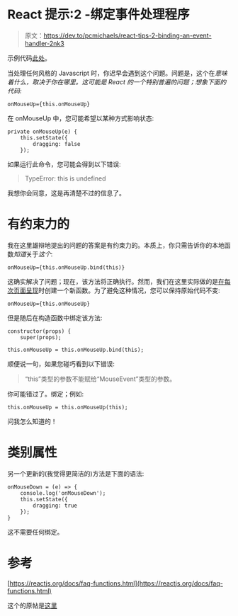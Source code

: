 # React 提示:2 -绑定事件处理程序

> 原文：<https://dev.to/pcmichaels/react-tips-2-binding-an-event-handler-2nk3>

示例代码[此处](https://github.com/pcmichaels/react-demos/tree/Tip_2_Binding)。

当处理任何风格的 Javascript 时，你迟早会遇到这个问题。问题是，这个在*意味着什么，取决于你在哪里。这可能是 React 的一个特别普遍的问题；想象下面的代码:*

```
onMouseUp={this.onMouseUp} 
```

在 onMouseUp 中，您可能希望以某种方式影响状态:

```
private onMouseUp(e) {
    this.setState({
        dragging: false
    }); 
```

如果运行此命令，您可能会得到以下错误:

> TypeError: this is undefined

我想你会同意，这是再清楚不过的信息了。

# 有约束力的

我在这里雄辩地提出的问题的答案是有约束力的。本质上，你只需告诉你的本地函数*知道*关于*这个*:

```
onMouseUp={this.onMouseUp.bind(this)} 
```

这确实解决了问题；现在，该方法将正确执行。然而，我们在这里实际做的是[在每次页面呈现](https://github.com/yannickcr/eslint-plugin-react/blob/master/docs/rules/jsx-no-bind.md)时创建一个新函数。为了避免这种情况，您可以保持原始代码不变:

```
onMouseUp={this.onMouseUp} 
```

但是随后在构造函数中绑定该方法:

```
constructor(props) {
    super(props);

this.onMouseUp = this.onMouseUp.bind(this); 
```

顺便说一句，如果您碰巧看到以下错误:

> “this”类型的参数不能赋给“MouseEvent”类型的参数。

你可能错过了。绑定；例如:

```
this.onMouseUp = this.onMouseUp(this); 
```

问我怎么知道的！

# 类别属性

另一个更新的(我觉得更简洁的)方法是下面的语法:

```
onMouseDown = (e) => {
    console.log('onMouseDown');
    this.setState({
        dragging: true
    });
} 
```

这不需要任何绑定。

# 参考

[https://reactjs.org/docs/faq-functions.html](https://reactjs.org/docs/faq-functions.html)

这个的原帖是[这里](https://www.pmichaels.net/2019/07/27/react-tips-2-binding-an-event-handler/)